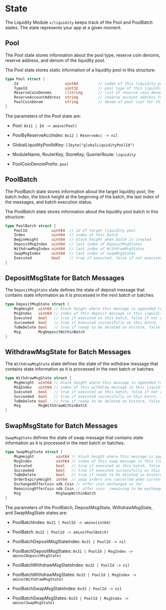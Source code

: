 <!-- order: 2 -->

 # State

The Liquidity Module `x/liquidity` keeps track of the Pool and PoolBatch states. The state represents your app at a given moment.

## Pool

The Pool state stores information about the pool type, reserve coin denoms, reserve address, and denom of the liquidity pool.

The Pool state stores static information of a liquidity pool in this structure:

```go
type Pool struct {
    Id                     uint64         // index of this liquidity pool
    TypeId                 uint32         // pool type of this liquidity pool
    ReserveCoinDenoms      []string       // list of reserve coin denoms for this liquidity pool
    ReserveAccountAddress  string         // reserve account address for this liquidity pool to store reserve coins
    PoolCoinDenom          string         // denom of pool coin for this liquidity pool
}
```

The parameters of the Pool state are:

- Pool: `0x11 | Id -> amino(Pool)`

- PoolByReserveAccIndex: `0x12 | ReserveAcc -> nil`

- GlobalLiquidityPoolIdKey: `[]byte("globalLiquidityPoolId")`

- ModuleName, RouterKey, StoreKey, QuerierRoute: `liquidity`

- PoolCoinDenomPrefix: `pool`

## PoolBatch

The PoolBatch state stores information about the target liquidity pool, the batch index, the block height at the beginning of the batch, the last index of the messages, and batch execution status.

The PoolBatch state stores information about the liquidity pool batch in this structure:

```go
type PoolBatch struct {
    PoolId           uint64  // id of target liquidity pool
    Index            uint64  // index of this batch
    BeginHeight      uint64  // block height when batch is created
    DepositMsgIndex  uint64  // last index of DepositMsgStates
    WithdrawMsgIndex uint64  // last index of WithdrawMsgStates
    SwapMsgIndex     uint64  // last index of SwapMsgStates
    Executed         bool    // true if executed, false if not executed
}
```

## DepositMsgState for Batch Messages

The `DepositMsgState` state defines the state of deposit message that contains state information as it is processed in the next batch or batches.

```go
type DepositMsgState struct {
    MsgHeight  uint64 // block height where this message is appended to the batch
    MsgIndex   uint64 // index of this deposit message in this liquidity pool
    Executed   bool   // true if executed on this batch, false if not executed
    Succeeded  bool   // true if executed successfully on this batch, false if failed
    ToBeDelete bool   // true if ready to be deleted on kvstore, false if not ready to be deleted
    Msg        MsgDepositWithinBatch
}
```

## WithdrawMsgState for Batch Messages

The `WithdrawMsgState` state defines the state of the withdraw message that contains state information as it is processed in the next batch or batches.

```go
type WithdrawMsgState struct {
    MsgHeight  uint64 // block height where this message is appended to the batch
    MsgIndex   uint64 // index of this withdraw message in this liquidity pool
    Executed   bool   // true if executed on this batch, false if not executed
    Succeeded  bool   // true if executed successfully on this batch, false if failed
    ToBeDelete bool   // true if ready to be deleted on kvstore, false if not ready to be deleted
    Msg        MsgWithdrawWithinBatch
}
```

## SwapMsgState for Batch Messages

`SwapMsgState` defines the state of swap message that contains state information as it is processed in the next batch or batches.

```go
type SwapMsgState struct {
    MsgHeight          uint64 // block height where this message is appended to the batch
    MsgIndex           uint64 // index of this swap message in this liquidity pool
    Executed           bool   // true if executed on this batch, false if not executed
    Succeeded          bool   // true if executed successfully on this batch, false if failed
    ToBeDelete         bool   // true if ready to be deleted on kvstore, false if not ready to be deleted
    OrderExpiryHeight  int64  // swap orders are cancelled when current height is equal or greater than ExpiryHeight
    ExchangedOfferCoin sdk.Coin // offer coin exchanged so far
    RemainingOfferCoin sdk.Coin // offer coin  remaining to be exchanged
    Msg                MsgSwapWithinBatch
}
```

The parameters of the PoolBatch, DepositMsgState, WithdrawMsgState, and SwapMsgState states are:

- PoolBatchIndex: `0x21 | PoolId -> amino(int64)`

- PoolBatch: `0x22 | PoolId -> amino(PoolBatch)`

- PoolBatchDepositMsgStateIndex: `0x31 | PoolId -> nil`

- PoolBatchDepositMsgStates: `0x31 | PoolId | MsgIndex -> amino(DepositMsgState)`

- PoolBatchWithdrawMsgStateIndex: `0x32 | PoolId -> nil`

- PoolBatchWithdrawMsgStates: `0x32 | PoolId | MsgIndex -> amino(WithdrawMsgState)`

- PoolBatchSwapMsgStateIndex: `0x33 | PoolId -> nil`

- PoolBatchSwapMsgStates: `0x33 | PoolId | MsgIndex -> amino(SwapMsgState)`
